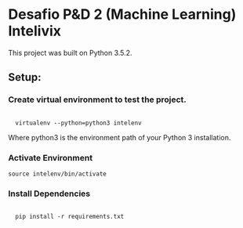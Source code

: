 # Desafio P&amp;D 2 (Machine Learning) Intelivix

This project was built on Python 3.5.2.

## Setup:

### Create virtual environment to test the project.

```

  virtualenv --python=python3 intelenv

```

  Where python3 is the environment path of your Python 3 installation.

### Activate Environment

```
source intelenv/bin/activate

```

### Install Dependencies

```

  pip install -r requirements.txt

```
